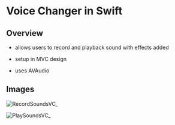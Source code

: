 # Voice Changer in Swift

## Overview

- allows users to record and playback sound with effects added

- setup in MVC design

- uses AVAudio

## Images

![RecordSoundsVC_](/Users/dustinm/Documents/experiments/PitchPerfect/RecordSoundsVC_.png)

![PlaySoundsVC_](/Users/dustinm/Documents/experiments/PitchPerfect/PlaySoundsVC_.png)


